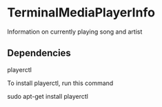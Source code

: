 # TerminalMediaPlayerInfo
Information on currently playing song and artist

## Dependencies
playerctl

To install playerctl, run this command

  sudo apt-get install playerctl
